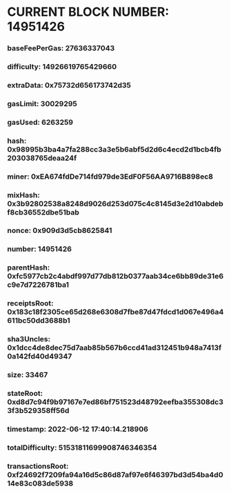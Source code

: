 # CURRENT BLOCK NUMBER: 14951426

### baseFeePerGas: 27636337043
### difficulty: 14926619765429660
### extraData: 0x75732d656173742d35
### gasLimit: 30029295
### gasUsed: 6263259
### hash: 0x98995b3ba4a7fa288cc3a3e5b6abf5d2d6c4ecd2d1bcb4fb203038765deaa24f
### miner: 0xEA674fdDe714fd979de3EdF0F56AA9716B898ec8
### mixHash: 0x3b92802538a8248d9026d253d075c4c8145d3e2d10abdebf8cb36552dbe51bab
### nonce: 0x909d3d5cb8625841
### number: 14951426
### parentHash: 0xfc5977cb2c4abdf997d77db812b0377aab34ce6bb89de31e6c9e7d7226781ba1
### receiptsRoot: 0x183c18f2305ce65d268e6308d7fbe87d47fdcd1d067e496a4611bc50dd3688b1
### sha3Uncles: 0x1dcc4de8dec75d7aab85b567b6ccd41ad312451b948a7413f0a142fd40d49347
### size: 33467
### stateRoot: 0xd8d7c94f9b97167e7ed86bf751523d48792eefba355308dc33f3b529358ff56d
### timestamp: 2022-06-12 17:40:14.218906
### totalDifficulty: 51531811699908746346354
### transactionsRoot: 0xf24692f7209fa94a16d5c86d87af97e6f46397bd3d54ba4d014e83c083de5938
